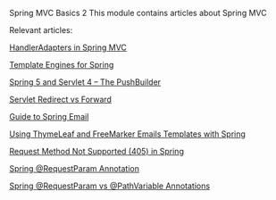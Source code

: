 
Spring MVC Basics 2
This module contains articles about Spring MVC

Relevant articles: 

[HandlerAdapters in Spring MVC
](https://www.baeldung.com/spring-mvc-handler-adapters)

[Template Engines for Spring
](https://www.baeldung.com/spring-template-engines)

[Spring 5 and Servlet 4 – The PushBuilder
](https://www.baeldung.com/spring-5-push)

[Servlet Redirect vs Forward
](https://www.baeldung.com/servlet-redirect-forward)

[Guide to Spring Email
](https://www.baeldung.com/spring-email)

[Using ThymeLeaf and FreeMarker Emails Templates with Spring
](https://www.baeldung.com/spring-email-templates)

[Request Method Not Supported (405) in Spring
](https://www.baeldung.com/spring-request-method-not-supported-405)

[Spring @RequestParam Annotation
](https://www.baeldung.com/spring-request-param)

[Spring @RequestParam vs @PathVariable Annotations
](https://www.baeldung.com/spring-requestparam-vs-pathvariable)

